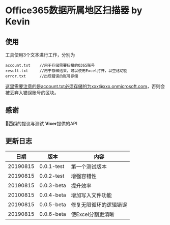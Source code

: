 # **Office365数据所属地区扫描器** by Kevin

## 使用

工具使用3个文本进行工作，分别为

```
account.txt    //用于存储需要扫描的O365账号
result.txt     //用于存储结果，可以使用Excel打开，以空格切割
error.txt      //出现错误的账号存储
```

这里需要注意的是account.txt必须存储的为xxx@xxx.onmicrosoft.com，否则会被丢弃入错误账号的区块。

## 感谢

**🍉西瓜**的提议与测试
**Vicer**提供的API  

## 更新日志

| 日期 | 版本 | 内容 |
| -- | --| -- |
| 20190815 | 0.0.1-test | 第一个测试版本 |
| 20190815 | 0.0.2-test | 增强容错性 |
| 20190815 | 0.0.3-beta | 提升效率 |
| 20100815 | 0.0.4-beta | 增加写入文件功能 |
| 20190815 | 0.0.5-beta | 修复无限循环的逻辑错误|
| 20190815 | 0.0.6-beta | 使Excel分割更清晰 |